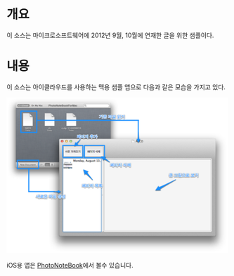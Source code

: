 개요
===

이 소스는 마이크로소프트웨어에 2012년 9월, 10월에 연재한
글을 위한 샘플이다. 

내용
===

이 소스는 아이클라우드를 사용하는 맥용 샘플 앱으로 
다음과 갈은 모습을 가지고 있다. 

![앱 UI](https://github.com/icarus-for-book/PhotoNoteBookForMac/blob/master/image/app.png?raw=true)

iOS용 앱은 [PhotoNoteBook](https://github.com/icarus-for-book/PhotoNoteBook)에서
볼수 있습니다. 

